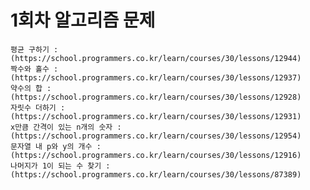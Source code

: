 # 1회차 알고리즘 문제
    평균 구하기 : (https://school.programmers.co.kr/learn/courses/30/lessons/12944)
    짝수와 홀수 : (https://school.programmers.co.kr/learn/courses/30/lessons/12937)
    약수의 합 : (https://school.programmers.co.kr/learn/courses/30/lessons/12928)
    자릿수 더하기 : (https://school.programmers.co.kr/learn/courses/30/lessons/12931)
    x만큼 간격이 있는 n개의 숫자 : (https://school.programmers.co.kr/learn/courses/30/lessons/12954)
    문자열 내 p와 y의 개수 : (https://school.programmers.co.kr/learn/courses/30/lessons/12916)
    나머지가 1이 되는 수 찾기 : (https://school.programmers.co.kr/learn/courses/30/lessons/87389)
